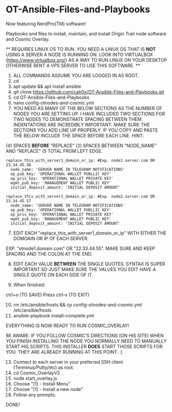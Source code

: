# OT-Ansible-Files-and-Playbooks
Now featuring NerdPro(TM) software!

Playbooks and files to install, maintain, and install Origin Trail node software and Cosmic Overlay.


** REQUIRES LINUX OS TO RUN. YOU NEED A LINUX OS THAT IS **NOT** USING A SERVER A NODE IS RUNNING ON. LOOK INTO VIRTUALBOX (https://www.virtualbox.org/) AS A WAY TO RUN LINUX ON YOUR DESKTOP OTHERWISE RENT A VPS SERVER TO USE THIS SOFTWARE. **

1. ALL COMMANDS ASSUME YOU ARE LOGGED IN AS ROOT.
2. cd
3. apt update && apt install ansible
4. git clone https://github.com/calr0x/OT-Ansible-Files-and-Playbooks.git
5. cd OT-Ansible-Files-and-Playbooks
6. nano config-otnodes-and-cosmic.yml
7. YOU NEED AS MANY OF THE BELOW SECTIONS AS THE NUMBER OF NODES YOU ARE SETTING UP. I HAVE INCLUDED TWO SECTIONS FOR TWO NODES TO DEMONSTRATE SPACING BETWEEN THEM. INDENTATIONS ARE INCREDIBLY IMPORTANT. MAKE SURE THE SECTIONS YOU ADD LINE UP PROPERLY. IF YOU COPY AND PASTE THE BELOW INCLUDE THE SPACE BEFORE EACH LINE.
HINT:

(4) SPACES **BEFORE** "REPLACE"
(2) SPACES BETWEEN "NODE_NAME" AND "REPLACE" (5 TOTAL FROM LEFT EDGE.

    replace_this_with_server1_domain_or_ip: #Exp. node1.server.com OR 23.34.45.56
      node_name: 'SERVER NAME IN TELEGRAM NOTIFICATIONS'
      op_pub_key: 'OPERATIONAL WALLET PUBLLIC KEY'
      op_priv_key: 'OPERATIONAL WALLET PRIVATE KEY'
      mgmt_pub_key: 'MANAGEMENT WALLET PUBLIC KEY'
      initial_deposit_amount: 'INITIAL DEPOSIT AMOUNT'
 
    replace_this_with_server1_domain_or_ip: #Exp. node2.server.com OR 23.34.45.57
      node_name: 'SERVER NAME IN TELEGRAM NOTIFICATIONS'
      op_pub_key: 'OPERATIONAL WALLET PUBLLIC KEY'
      op_priv_key: 'OPERATIONAL WALLET PRIVATE KEY'
      mgmt_pub_key: 'MANAGEMENT WALLET PUBLIC KEY'
      initial_deposit_amount: 'INITIAL DEPOSIT AMOUNT'

7. EDIT EACH "replace_this_with_server1_domain_or_ip" WITH EITHER THE DOMOAIN OR IP OF EACH SERVER.

EXP. "otnode1.domain.com" OR "22.33.44.55". MAKE SURE AND KEEP SPACING AND THE COLON AT THE END.

8. EDIT EACH VALUE **BETWEEN** THE SINGLE QUOTES. SYNTAX IS SUPER IMPORTANT SO JUST MAKE SURE THE VALUES YOU EDIT HAVE A SINGLE QUOTE ON EACH SIDE OF IT.

9. When finished:

ctrl+o (TO SAVE)
Press <enter>
ctrl-x (TO EXIT)
  
10. rm /etc/ansible/hosts && cp config-otnodes-and-cosmic.yml /etc/ansible/hosts
11. ansible-playbook install-complete.yml

EVERYTHING IS NOW READY TO RUN COSMIC_OVERLAY!

BE AWARE: IF YOU FOLLOW COSMIC'S DIRECTIONS (ON HIS SITE) WHEN YOU FINISH INSTALLING THE NODE YOU NORMALLY NEED TO MANUALLY START HIS SCRIPTS. THIS INSTALLER **DOES** START THOSE SCRIPTS FOR YOU. THEY ARE ALREADY RUNNING AT THIS POINT. :)

13. Connect to each server in your preferred SSH client (Terminus/Putty/etc) as root.
12. cd Cosmic_OverlayV2
13. node start_overlay.js
14. Choose "[1] - Install Menu"
15. Choose "[1] - Install a new node"
16. Follow any prompts.

DONE!
